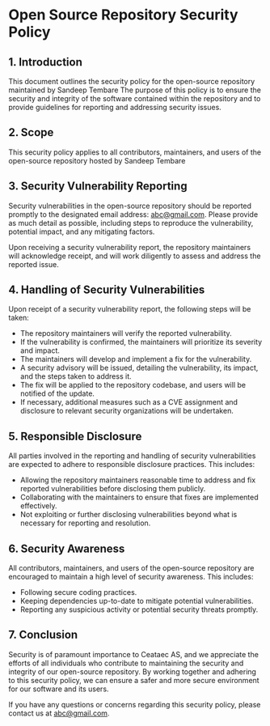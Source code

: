 # Open Source Repository Security Policy

## 1. Introduction

This document outlines the security policy for the open-source repository maintained by Sandeep Tembare The purpose of this policy is to ensure the security and integrity of the software contained within the repository and to provide guidelines for reporting and addressing security issues.

## 2. Scope

This security policy applies to all contributors, maintainers, and users of the open-source repository hosted by Sandeep Tembare

## 3. Security Vulnerability Reporting

Security vulnerabilities in the open-source repository should be reported promptly to the designated email address: abc@gmail.com. Please provide as much detail as possible, including steps to reproduce the vulnerability, potential impact, and any mitigating factors.

Upon receiving a security vulnerability report, the repository maintainers will acknowledge receipt, and will work diligently to assess and address the reported issue.

## 4. Handling of Security Vulnerabilities

Upon receipt of a security vulnerability report, the following steps will be taken:

- The repository maintainers will verify the reported vulnerability.
- If the vulnerability is confirmed, the maintainers will prioritize its severity and impact.
- The maintainers will develop and implement a fix for the vulnerability.
- A security advisory will be issued, detailing the vulnerability, its impact, and the steps taken to address it.
- The fix will be applied to the repository codebase, and users will be notified of the update.
- If necessary, additional measures such as a CVE assignment and disclosure to relevant security organizations will be undertaken.

## 5. Responsible Disclosure

All parties involved in the reporting and handling of security vulnerabilities are expected to adhere to responsible disclosure practices. This includes:

- Allowing the repository maintainers reasonable time to address and fix reported vulnerabilities before disclosing them publicly.
- Collaborating with the maintainers to ensure that fixes are implemented effectively.
- Not exploiting or further disclosing vulnerabilities beyond what is necessary for reporting and resolution.

## 6. Security Awareness

All contributors, maintainers, and users of the open-source repository are encouraged to maintain a high level of security awareness. This includes:

- Following secure coding practices.
- Keeping dependencies up-to-date to mitigate potential vulnerabilities.
- Reporting any suspicious activity or potential security threats promptly.

## 7. Conclusion

Security is of paramount importance to Ceataec AS, and we appreciate the efforts of all individuals who contribute to maintaining the security and integrity of our open-source repository. By working together and adhering to this security policy, we can ensure a safer and more secure environment for our software and its users.

If you have any questions or concerns regarding this security policy, please contact us at abc@gmail.com.
